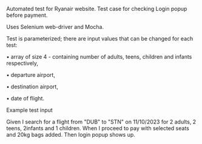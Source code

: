 Automated test for Ryanair website. Test case for checking Login popup before payment.

Uses Selenium web-driver and Mocha.

Test is parameterized; there are input values that can be changed for each test:

• array of size 4 - containing number of adults, teens, children and infants respectively,

• departure airport,

• destination airport,

• date of flight.

Example test input

Given I search for a flight from "DUB" to "STN" on 11/10/2023 for 2 adults, 2 teens, 2infants and 1 children. When I proceed to pay with selected seats and 20kg bags added. Then login popup shows up.
